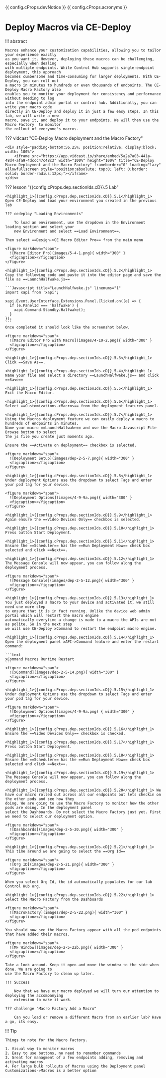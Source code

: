{{ config.cProps.devNotice }}
{{ config.cProps.acronyms }}
# Deploy Macros via CE-Deploy

!!! abstract

    Macros enhance your customization capabilities, allowing you to tailor your experience exactly 
    as you want it. However, deploying these macros can be challenging, especially when dealing 
    with multiple endpoints. While Control Hub supports single-endpoint deployment, this approach 
    becomes cumbersome and time-consuming for larger deployments. With CE-Deploy, you can roll out 
    a macro in minutes to hundreds or even thousands of endpoints. The CE-Deploy Macro Factory also 
    enables you to monitor your deployment for consistency and performance without needing to log 
    into the endpoint admin portal or control hub. Additionally, you can write your macro code 
    directly in CE-Deploy and deploy it in just a few easy steps. In this lab, we will write a new 
    macro, save it, and deploy it to your endpoints. We will then use the Macro Factory  to monitor 
    the rollout of everyone's macros.

??? vidcast "CE-Deploy Macro deployment and the Macro Factory"

    <div style="padding-bottom:56.25%; position:relative; display:block; width: 100%">
	    <iframe src="https://app.vidcast.io/share/embed/5a2a7a03-441a-48d4-afa9-4dccc47c48c3" width="100%" height="100%" title="CE-Deploy Macro Deployment and the Macro Factory" frameborder="0" loading="lazy" allowfullscreen style="position:absolute; top:0; left: 0;border: solid; border-radius:12px;"></iframe>
    </div>

??? lesson "{{config.cProps.dep.sectionIds.cD}}.5 Lab"

    <highlight_1>{{config.cProps.dep.sectionIds.cD}}.5.1</highlight_1> Open CE-Deploy and load your environment you created in the previous lab
    
    ??? cedeploy "Loading Environments"
    
        To load an environment, use the dropdown in the Environment loading section and select your
        new Environment and select ==Load Environment==.
    
    Then select ==Design->CE Macro Editor Pro== from the main menu
    
    <figure markdown="span">
      ![Macro Editor Pro](images/5-4-1.png){ width="300" }
      <figcaption></figcaption>
    </figure>
    
    <highlight_1>{{config.cProps.dep.sectionIds.cD}}.5.2</highlight_1> Copy the following code and paste it into the editor page and save the file as ==LaunchHalfwake.js==
    
    ```Javascript title="LaunchHalfwake.js" linenums="1"
    import xapi from 'xapi';
    
    xapi.Event.UserInterface.Extensions.Panel.Clicked.on((e) => {
      if (e.PanelId === 'halfwake') {
        xapi.Command.Standby.Halfwake();
      }
    });
    ```
    Once completed it should look like the screenshot below.
    
    <figure markdown="span">
      ![Macro Editor Pro with Macro](images/4-10-2.png){ width="300" }
      <figcaption></figcaption>
    </figure>
    
    <highlight_1>{{config.cProps.dep.sectionIds.cD}}.5.3</highlight_1> Click ==Save As==.
    
    <highlight_1>{{config.cProps.dep.sectionIds.cD}}.5.4</highlight_1> Name your file and select a directory ==LaunchHalfwake.js== and click ==Save==
    
    <highlight_1>{{config.cProps.dep.sectionIds.cD}}.5.5</highlight_1> Exit the Macro Editor.
    
    <highlight_1>{{config.cProps.dep.sectionIds.cD}}.5.6</highlight_1> Select ==Customizations->Macros== from the deployment features panel.
    
    <highlight_1>{{config.cProps.dep.sectionIds.cD}}.5.7</highlight_1> Using the Macros deployment feature we can easily deploy a macro to hundreds of endpoints in minutes.
    Name your macro ==LaunchHalfwake== and use the Macro Javascript File Browse button to select 
    the js file you create just moments ago.
    
    Ensure the ==Activate on deployment== checkbox is selected.

    <figure markdown="span">
      ![Deployment Setup](images/dep-2-5-7.png){ width="300" }
      <figcaption></figcaption>
    </figure>
    
    <highlight_1>{{config.cProps.dep.sectionIds.cD}}.5.8</highlight_1> Under deployment Options use the dropdown to select Tags and enter your pod tag for your device.
    
    <figure markdown="span">
      ![Deployment Options](images/4-9-9a.png){ width="300" }
      <figcaption></figcaption>
    </figure>
    
    <highlight_1>{{config.cProps.dep.sectionIds.cD}}.5.9</highlight_1> Again ensure the ==Video Devices Only== checkbox is selected.
    
    <highlight_1>{{config.cProps.dep.sectionIds.cD}}.5.10</highlight_1> Press button Start Deployment.
    
    <highlight_1>{{config.cProps.dep.sectionIds.cD}}.5.11</highlight_1> Ensure the ==Scheduler== has the ==Run Deployment Now== check box selected and click ==Next==.
    
    <highlight_1>{{config.cProps.dep.sectionIds.cD}}.5.12</highlight_1> The Message Console will now appear, you can follow along the deployment process.
    
    <figure markdown="span">
      ![Message Console](images/dep-2-5-12.png){ width="300" }
      <figcaption></figcaption>
    </figure>

    <highlight_1>{{config.cProps.dep.sectionIds.cD}}.5.13</highlight_1> You just deployed a macro to your device and activated it, we still need one more step 
    to ensure that it is in fact running. Unlike the device web admin portal which will restart the macro engine
    automatically everytime a change is made to a macro the APIs are not as polite. So in the next step
    we will use CE-Deploy xCommand to restart the endpoint macro engine.
    
    <highlight_1>{{config.cProps.dep.sectionIds.cD}}.5.14</highlight_1> Open the deployment panel xAPI->Command feature and enter the restart command:
    
    ```text
    xCommand Macros Runtime Restart
    ```
    <figure markdown="span">
      ![xCommand](images/dep-2-5-14.png){ width="300" }
      <figcaption></figcaption>
    </figure>
    
    <highlight_1>{{config.cProps.dep.sectionIds.cD}}.5.15</highlight_1> Under deployment Options use the dropdown to select Tags and enter your pod tag for your device.
    
    <figure markdown="span">
      ![Deployment Options](images/4-9-9a.png) { width="300" }
      <figcaption></figcaption>
    </figure>
    
    <highlight_1>{{config.cProps.dep.sectionIds.cD}}.5.16</highlight_1> Ensure the ==Video Devices Only== checkbox is checked.
    
    <highlight_1>{{config.cProps.dep.sectionIds.cD}}.5.17</highlight_1> Press button Start Deployment.
    
    <highlight_1>{{config.cProps.dep.sectionIds.cD}}.5.18</highlight_1> Ensure the ==Scheduler== has the ==Run Deployment Now== check box selected and click ==Next==.
    
    <highlight_1>{{config.cProps.dep.sectionIds.cD}}.5.19</highlight_1> The Message Console will now appear, you can follow along the deployment process.
    
    <highlight_1>{{config.cProps.dep.sectionIds.cD}}.5.20</highlight_1> We have our macro rolled out across all our endpoints but lets checkin on the other pods and see how they 
    doing. We are going to use the Macro Factory to monitor how the other pods are doing. In the deployment panel
    select the Dashboards. Do not select the Macro Factory just yet. First we need to select our deployment option.
    
    <figure markdown="span">
      ![Dashboards](images/dep-2-5-20.png){ width="300" }
      <figcaption></figcaption>
    </figure>
    
    <highlight_1>{{config.cProps.dep.sectionIds.cD}}.5.21</highlight_1> This time around we are going to select the ==Org Id==
    
    <figure markdown="span">
      ![Org ID](images/dep-2-5-21.png){ width="300" }
      <figcaption></figcaption>
    </figure>
    
    When you select Org Id, the id automatically populates for our lab Control Hub org.
    
    <highlight_1>{{config.cProps.dep.sectionIds.cD}}.5.22</highlight_1> Select the Macro Factory from the Dashboards
    
    <figure markdown="span">
      ![MacroFactory](images/dep-2-5-22.png){ width="300" }
      <figcaption></figcaption>
    </figure>
    
    You should now see the Macro Factory appear with all the pod endpoints that have added their macros.
    
    <figure markdown="span">
      ![MF Window](images/dep-2-5-22b.png){ width="300" }
      <figcaption></figcaption>
    </figure>
    
    Take a look around. Keep it open and move the window to the side when done. We are going to 
    use the Macro Factory to clean up later.

    !!! Success

        Now that we have our macro deployed we will turn our attention to deploying the accompanying
        extension to make it work.

    ??? challenge "Macro Factory Add a Macro"
        
        Can you load or remove a different Macro from an earlier lab? Have a go, its easy.

!!! Tip
    
    Things to note for the Macro Factory.

    1. Visual way to monitor macros
    2. Easy to use buttons, no need to remember commands
    3. Great for managment of a few endpoints adding, removing and activating macros
    4. For large bulk rollouts of Macros using the Deployment panel Customizations->Macros is a better option